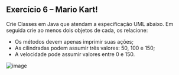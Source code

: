 ## Exercício 6 – Mario Kart!

Crie Classes em Java que atendam a especificação UML abaixo. Em seguida crie ao menos dois objetos de cada, os relacione:

- Os métodos devem apenas imprimir suas ações;
- As cilindradas podem assumir três valores: 50, 100 e 150;
- A velocidade pode assumir valores entre 0 e 150.

![image](https://user-images.githubusercontent.com/72671246/226201722-a0e78b41-c633-4b89-b7b8-0d848af312c0.png)
